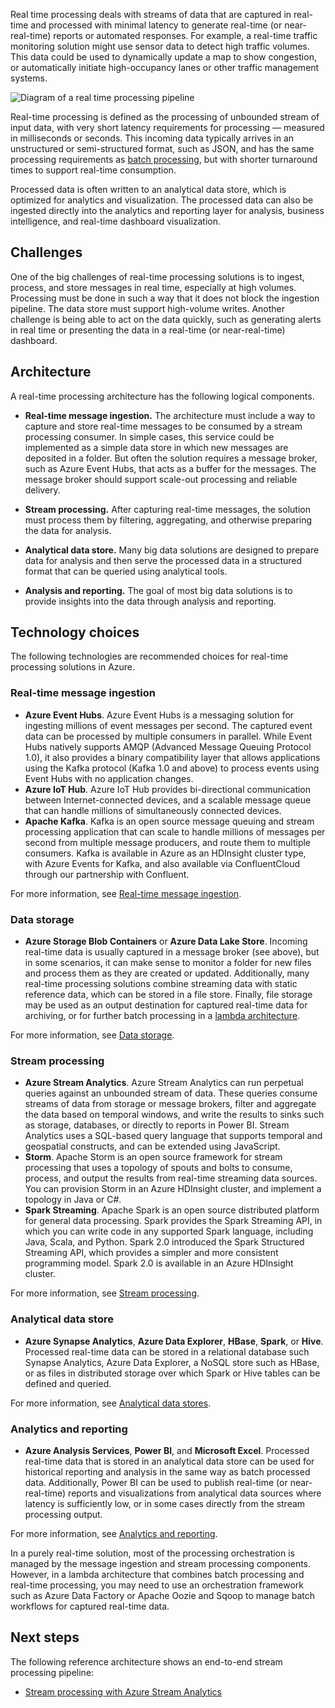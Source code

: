 Real time processing deals with streams of data that are captured in real-time and processed with minimal latency to generate real-time (or near-real-time) reports or automated responses. For example, a real-time traffic monitoring solution might use sensor data to detect high traffic volumes. This data could be used to dynamically update a map to show congestion, or automatically initiate high-occupancy lanes or other traffic management systems.

![Diagram of a real time processing pipeline](./images/real-time-pipeline.png)

Real-time processing is defined as the processing of unbounded stream of input data, with very short latency requirements for processing &mdash; measured in milliseconds or seconds. This incoming data typically arrives in an unstructured or semi-structured format, such as JSON, and has the same processing requirements as [batch processing](./batch-processing.md), but with shorter turnaround times to support real-time consumption.

Processed data is often written to an analytical data store, which is optimized for analytics and visualization. The processed data can also be ingested directly into the analytics and reporting layer for analysis, business intelligence, and real-time dashboard visualization.

## Challenges

One of the big challenges of real-time processing solutions is to ingest, process, and store messages in real time, especially at high volumes. Processing must be done in such a way that it does not block the ingestion pipeline. The data store must support high-volume writes. Another challenge is being able to act on the data quickly, such as generating alerts in real time or presenting the data in a real-time (or near-real-time) dashboard.

## Architecture

A real-time processing architecture has the following logical components.

- **Real-time message ingestion.** The architecture must include a way to capture and store real-time messages to be consumed by a stream processing consumer. In simple cases, this service could be implemented as a simple data store in which new messages are deposited in a folder. But often the solution requires a message broker, such as Azure Event Hubs, that acts as a buffer for the messages. The message broker should support scale-out processing and reliable delivery.

- **Stream processing.** After capturing real-time messages, the solution must process them by filtering, aggregating, and otherwise preparing the data for analysis.

- **Analytical data store.** Many big data solutions are designed to prepare data for analysis and then serve the processed data in a structured format that can be queried using analytical tools.

- **Analysis and reporting.** The goal of most big data solutions is to provide insights into the data through analysis and reporting.

## Technology choices

The following technologies are recommended choices for real-time processing solutions in Azure.

### Real-time message ingestion

- **Azure Event Hubs**. Azure Event Hubs is a messaging solution for ingesting millions of event messages per second. The captured event data can be processed by multiple consumers in parallel. While Event Hubs natively supports AMQP (Advanced Message Queuing Protocol 1.0), it also provides a binary compatibility layer that allows applications using the Kafka protocol (Kafka 1.0 and above) to process events using Event Hubs with no application changes.
- **Azure IoT Hub**. Azure IoT Hub provides bi-directional communication between Internet-connected devices, and a scalable message queue that can handle millions of simultaneously connected devices.
- **Apache Kafka**. Kafka is an open source message queuing and stream processing application that can scale to handle millions of messages per second from multiple message producers, and route them to multiple consumers. Kafka is available in Azure as an HDInsight cluster type, with Azure Events for Kafka, and also available via ConfluentCloud through our partnership with Confluent.

For more information, see [Real-time message ingestion](../technology-choices/real-time-ingestion.md).

### Data storage

- **Azure Storage Blob Containers** or **Azure Data Lake Store**. Incoming real-time data is usually captured in a message broker (see above), but in some scenarios, it can make sense to monitor a folder for new files and process them as they are created or updated. Additionally, many real-time processing solutions combine streaming data with static reference data, which can be stored in a file store. Finally, file storage may be used as an output destination for captured real-time data for archiving, or for further batch processing in a [lambda architecture](../big-data/index.yml#lambda-architecture).

For more information, see [Data storage](../technology-choices/data-storage.md).

### Stream processing

- **Azure Stream Analytics**. Azure Stream Analytics can run perpetual queries against an unbounded stream of data. These queries consume streams of data from storage or message brokers, filter and aggregate the data based on temporal windows, and write the results to sinks such as storage, databases, or directly to reports in Power BI. Stream Analytics uses a SQL-based query language that supports temporal and geospatial constructs, and can be extended using JavaScript.
- **Storm**. Apache Storm is an open source framework for stream processing that uses a topology of spouts and bolts to consume, process, and output the results from real-time streaming data sources. You can provision Storm in an Azure HDInsight cluster, and implement a topology in Java or C#.
- **Spark Streaming**. Apache Spark is an open source distributed platform for general data processing. Spark provides the Spark Streaming API, in which you can write code in any supported Spark language, including Java, Scala, and Python. Spark 2.0 introduced the Spark Structured Streaming API, which provides a simpler and more consistent programming model. Spark 2.0 is available in an Azure HDInsight cluster.

For more information, see [Stream processing](../technology-choices/stream-processing.md).

### Analytical data store

- **Azure Synapse Analytics**, **Azure Data Explorer**, **HBase**, **Spark**, or **Hive**. Processed real-time data can be stored in a relational database such Synapse Analytics, Azure Data Explorer, a NoSQL store such as HBase, or as files in distributed storage over which Spark or Hive tables can be defined and queried.

For more information, see [Analytical data stores](../technology-choices/analytical-data-stores.md).

### Analytics and reporting

- **Azure Analysis Services**, **Power BI**, and **Microsoft Excel**. Processed real-time data that is stored in an analytical data store can be used for historical reporting and analysis in the same way as batch processed data. Additionally, Power BI can be used to publish real-time (or near-real-time) reports and visualizations from analytical data sources where latency is sufficiently low, or in some cases directly from the stream processing output.

For more information, see [Analytics and reporting](../technology-choices/analysis-visualizations-reporting.md).

In a purely real-time solution, most of the processing orchestration is managed by the message ingestion and stream processing components. However, in a lambda architecture that combines batch processing and real-time processing, you may need to use an orchestration framework such as Azure Data Factory or Apache Oozie and Sqoop to manage batch workflows for captured real-time data.

## Next steps

The following reference architecture shows an end-to-end stream processing pipeline:

- [Stream processing with Azure Stream Analytics](../../reference-architectures/data/stream-processing-stream-analytics.yml)
